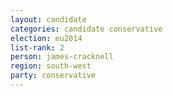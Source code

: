```yaml
---
layout: candidate
categories: candidate conservative
election: eu2014
list-rank: 2
person: james-cracknell
region: south-west
party: conservative
---
```

